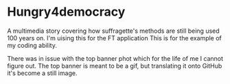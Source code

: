 # Hungry4democracy
A multimedia story covering how suffragette's methods are still being used 100 years on. 
I'm uising this for the FT application
This is for the example of my coding ability.

There was in issue with the top banner phot which for the life of me I cannot figure out. The top banner is meant to be a gif, but translating it onto GitHub it's become a still image.
